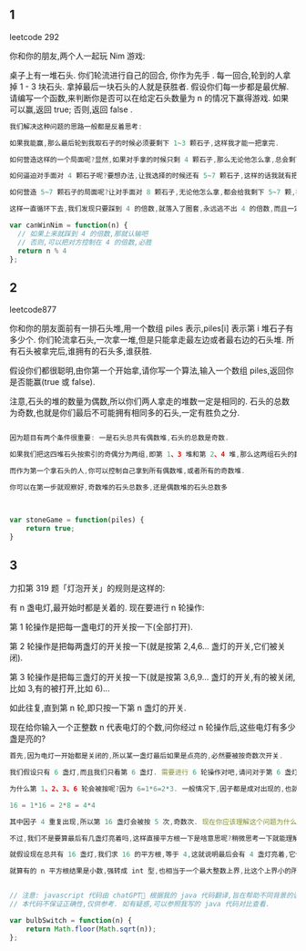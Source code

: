 ## 1
leetcode 292

你和你的朋友,两个人一起玩 Nim 游戏: 

桌子上有一堆石头. 
你们轮流进行自己的回合, 你作为先手 . 
每一回合,轮到的人拿掉 1 - 3 块石头. 
拿掉最后一块石头的人就是获胜者. 
假设你们每一步都是最优解. 请编写一个函数,来判断你是否可以在给定石头数量为 n 的情况下赢得游戏. 如果可以赢,返回 true; 否则,返回 false . 

```js
我们解决这种问题的思路一般都是反着思考: 

如果我能赢,那么最后轮到我取石子的时候必须要剩下 1~3 颗石子,这样我才能一把拿完. 

如何营造这样的一个局面呢?显然,如果对手拿的时候只剩 4 颗石子,那么无论他怎么拿,总会剩下 1~3 颗石子,我就能赢. 

如何逼迫对手面对 4 颗石子呢?要想办法,让我选择的时候还有 5~7 颗石子,这样的话我就有把握让对方不得不面对 4 颗石子. 

如何营造 5~7 颗石子的局面呢?让对手面对 8 颗石子,无论他怎么拿,都会给我剩下 5~7 颗,我就能赢. 

这样一直循环下去,我们发现只要踩到 4 的倍数,就落入了圈套,永远逃不出 4 的倍数,而且一定会输. 

var canWinNim = function(n) {
  // 如果上来就踩到 4 的倍数,那就认输吧
  // 否则,可以把对方控制在 4 的倍数,必胜
  return n % 4
};
```


## 2

leetcode877

你和你的朋友面前有一排石头堆,用一个数组 piles 表示,piles[i] 表示第 i 堆石子有多少个. 你们轮流拿石头,一次拿一堆,但是只能拿走最左边或者最右边的石头堆. 所有石头被拿完后,谁拥有的石头多,谁获胜. 

假设你们都很聪明,由你第一个开始拿,请你写一个算法,输入一个数组 piles,返回你是否能赢(true 或 false). 

注意,石头的堆的数量为偶数,所以你们两人拿走的堆数一定是相同的. 石头的总数为奇数,也就是你们最后不可能拥有相同多的石头,一定有胜负之分. 


```js

因为题目有两个条件很重要: 一是石头总共有偶数堆,石头的总数是奇数. 

如果我们把这四堆石头按索引的奇偶分为两组,即第 1、3 堆和第 2、4 堆,那么这两组石头的数量一定不同,也就是说一堆多一堆少. 因为石头的总数是奇数,不能被平分. 

而作为第一个拿石头的人,你可以控制自己拿到所有偶数堆,或者所有的奇数堆. 

你可以在第一步就观察好,奇数堆的石头总数多,还是偶数堆的石头总数多



var stoneGame = function(piles) {
    return true;
}

```

## 3

力扣第 319 题「灯泡开关」的规则是这样的: 

有 n 盏电灯,最开始时都是关着的. 现在要进行 n 轮操作: 

第 1 轮操作是把每一盏电灯的开关按一下(全部打开). 

第 2 轮操作是把每两盏灯的开关按一下(就是按第 2,4,6... 盏灯的开关,它们被关闭). 

第 3 轮操作是把每三盏灯的开关按一下(就是按第 3,6,9... 盏灯的开关,有的被关闭,比如 3,有的被打开,比如 6)...

如此往复,直到第 n 轮,即只按一下第 n 盏灯的开关. 

现在给你输入一个正整数 n 代表电灯的个数,问你经过 n 轮操作后,这些电灯有多少盏是亮的?


```js
首先,因为电灯一开始都是关闭的,所以某一盏灯最后如果是点亮的,必然要被按奇数次开关. 

我们假设只有 6 盏灯,而且我们只看第 6 盏灯. 需要进行 6 轮操作对吧,请问对于第 6 盏灯,会被按下几次开关呢?这不难得出,第 1 轮会被按,第 2 轮,第 3 轮,第 6 轮都会被按. 

为什么第 1、2、3、6 轮会被按呢?因为 6=1*6=2*3. 一般情况下,因子都是成对出现的,也就是说开关被按的次数一般是偶数次. 但是有特殊情况,比如说总共有 16 盏灯,那么第 16 盏灯会被按几次?

16 = 1*16 = 2*8 = 4*4

其中因子 4 重复出现,所以第 16 盏灯会被按 5 次,奇数次. 现在你应该理解这个问题为什么和平方根有关了吧?

不过,我们不是要算最后有几盏灯亮着吗,这样直接平方根一下是啥意思呢?稍微思考一下就能理解了. 

就假设现在总共有 16 盏灯,我们求 16 的平方根,等于 4,这就说明最后会有 4 盏灯亮着,它们分别是第 1*1=1 盏、第 2*2=4 盏、第 3*3=9 盏和第 4*4=16 盏. 

就算有的 n 平方根结果是小数,强转成 int 型,也相当于一个最大整数上界,比这个上界小的所有整数,平方后的索引都是最后亮着的灯的索引. 所以说我们直接把平方根转成整数,就是这个问题的答案. 


// 注意: javascript 代码由 chatGPT🤖 根据我的 java 代码翻译,旨在帮助不同背景的读者理解算法逻辑. 
// 本代码不保证正确性,仅供参考. 如有疑惑,可以参照我写的 java 代码对比查看. 

var bulbSwitch = function(n) {
    return Math.floor(Math.sqrt(n));
};

```